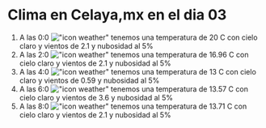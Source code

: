 # Clima en Celaya,mx en el dia 03

1. A las 0:0 !["icon weather"](http://openweathermap.org/img/w/01n.png) tenemos una temperatura de 20 C con cielo claro y  vientos de 2.1 y nubosidad al 5%
1. A las 2:0 !["icon weather"](http://openweathermap.org/img/w/01n.png) tenemos una temperatura de 16.96 C con cielo claro y  vientos de 2.1 y nubosidad al 5%
1. A las 4:0 !["icon weather"](http://openweathermap.org/img/w/01n.png) tenemos una temperatura de 13 C con cielo claro y  vientos de 0.59 y nubosidad al 5%
1. A las 6:0 !["icon weather"](http://openweathermap.org/img/w/01n.png) tenemos una temperatura de 13.57 C con cielo claro y  vientos de 3.6 y nubosidad al 5%
1. A las 8:0 !["icon weather"](http://openweathermap.org/img/w/01d.png) tenemos una temperatura de 13.71 C con cielo claro y  vientos de 2.1 y nubosidad al 5%
